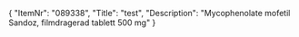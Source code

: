 {
  "ItemNr": "089338",
  "Title": "test",
  "Description": "Mycophenolate mofetil Sandoz, filmdragerad tablett 500 mg"
}